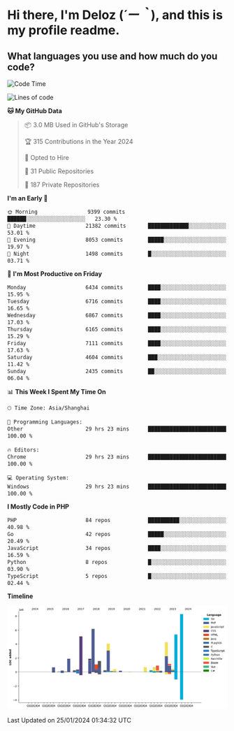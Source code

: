 # **Hi there, I'm Deloz (*´ー｀*), and this is my profile readme.**

## **What languages you use and how much do you code?**

<!--START_SECTION:waka-->
![Code Time](http://img.shields.io/badge/Code%20Time-3%2C229%20hrs%204%20mins-blue)

![Lines of code](https://img.shields.io/badge/From%20Hello%20World%20I%27ve%20Written-46.6%20million%20lines%20of%20code-blue)

**🐱 My GitHub Data** 

> 📦 3.0 MB Used in GitHub's Storage 
 > 
> 🏆 315 Contributions in the Year 2024
 > 
> 💼 Opted to Hire
 > 
> 📜 31 Public Repositories 
 > 
> 🔑 187 Private Repositories 
 > 
**I'm an Early 🐤** 

```text
🌞 Morning                9399 commits        ██████░░░░░░░░░░░░░░░░░░░   23.30 % 
🌆 Daytime                21382 commits       █████████████░░░░░░░░░░░░   53.01 % 
🌃 Evening                8053 commits        █████░░░░░░░░░░░░░░░░░░░░   19.97 % 
🌙 Night                  1498 commits        █░░░░░░░░░░░░░░░░░░░░░░░░   03.71 % 
```
📅 **I'm Most Productive on Friday** 

```text
Monday                   6434 commits        ████░░░░░░░░░░░░░░░░░░░░░   15.95 % 
Tuesday                  6716 commits        ████░░░░░░░░░░░░░░░░░░░░░   16.65 % 
Wednesday                6867 commits        ████░░░░░░░░░░░░░░░░░░░░░   17.03 % 
Thursday                 6165 commits        ████░░░░░░░░░░░░░░░░░░░░░   15.29 % 
Friday                   7111 commits        ████░░░░░░░░░░░░░░░░░░░░░   17.63 % 
Saturday                 4604 commits        ███░░░░░░░░░░░░░░░░░░░░░░   11.42 % 
Sunday                   2435 commits        ██░░░░░░░░░░░░░░░░░░░░░░░   06.04 % 
```


📊 **This Week I Spent My Time On** 

```text
🕑︎ Time Zone: Asia/Shanghai

💬 Programming Languages: 
Other                    29 hrs 23 mins      █████████████████████████   100.00 % 

🔥 Editors: 
Chrome                   29 hrs 23 mins      █████████████████████████   100.00 % 

💻 Operating System: 
Windows                  29 hrs 23 mins      █████████████████████████   100.00 % 
```

**I Mostly Code in PHP** 

```text
PHP                      84 repos            ██████████░░░░░░░░░░░░░░░   40.98 % 
Go                       42 repos            █████░░░░░░░░░░░░░░░░░░░░   20.49 % 
JavaScript               34 repos            ████░░░░░░░░░░░░░░░░░░░░░   16.59 % 
Python                   8 repos             █░░░░░░░░░░░░░░░░░░░░░░░░   03.90 % 
TypeScript               5 repos             █░░░░░░░░░░░░░░░░░░░░░░░░   02.44 % 
```



**Timeline**

![Lines of Code chart](https://raw.githubusercontent.com/deloz/deloz/main/assets/bar_graph.png)


 Last Updated on 25/01/2024 01:34:32 UTC
<!--END_SECTION:waka-->
